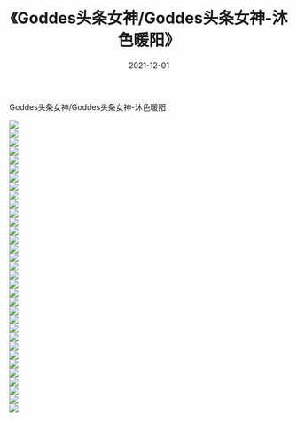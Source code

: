 ﻿---
layout: post
title:  《Goddes头条女神/Goddes头条女神-沐色暖阳》
date:   2021-12-01
img: http://img.660000.xyz/Sharelink/网络美图/2021/Goddes头条女神/Goddes头条女神-沐色暖阳/000.jpg
categories: [美女, 清纯, 唯美]
---

Goddes头条女神/Goddes头条女神-沐色暖阳

 ![](http://img.660000.xyz/Sharelink/网络美图/2021/Goddes头条女神/Goddes头条女神-沐色暖阳/001.jpg) <br>![](http://img.660000.xyz/Sharelink/网络美图/2021/Goddes头条女神/Goddes头条女神-沐色暖阳/002.jpg) <br>![](http://img.660000.xyz/Sharelink/网络美图/2021/Goddes头条女神/Goddes头条女神-沐色暖阳/003.jpg) <br>![](http://img.660000.xyz/Sharelink/网络美图/2021/Goddes头条女神/Goddes头条女神-沐色暖阳/004.jpg) <br>![](http://img.660000.xyz/Sharelink/网络美图/2021/Goddes头条女神/Goddes头条女神-沐色暖阳/005.jpg) <br>![](http://img.660000.xyz/Sharelink/网络美图/2021/Goddes头条女神/Goddes头条女神-沐色暖阳/006.jpg) <br>![](http://img.660000.xyz/Sharelink/网络美图/2021/Goddes头条女神/Goddes头条女神-沐色暖阳/007.jpg) <br>![](http://img.660000.xyz/Sharelink/网络美图/2021/Goddes头条女神/Goddes头条女神-沐色暖阳/008.jpg) <br>![](http://img.660000.xyz/Sharelink/网络美图/2021/Goddes头条女神/Goddes头条女神-沐色暖阳/009.jpg) <br>![](http://img.660000.xyz/Sharelink/网络美图/2021/Goddes头条女神/Goddes头条女神-沐色暖阳/010.jpg) <br>![](http://img.660000.xyz/Sharelink/网络美图/2021/Goddes头条女神/Goddes头条女神-沐色暖阳/011.jpg) <br>![](http://img.660000.xyz/Sharelink/网络美图/2021/Goddes头条女神/Goddes头条女神-沐色暖阳/012.jpg) <br>![](http://img.660000.xyz/Sharelink/网络美图/2021/Goddes头条女神/Goddes头条女神-沐色暖阳/013.jpg) <br>![](http://img.660000.xyz/Sharelink/网络美图/2021/Goddes头条女神/Goddes头条女神-沐色暖阳/014.jpg) <br>![](http://img.660000.xyz/Sharelink/网络美图/2021/Goddes头条女神/Goddes头条女神-沐色暖阳/015.jpg) <br>![](http://img.660000.xyz/Sharelink/网络美图/2021/Goddes头条女神/Goddes头条女神-沐色暖阳/016.jpg) <br>![](http://img.660000.xyz/Sharelink/网络美图/2021/Goddes头条女神/Goddes头条女神-沐色暖阳/017.jpg) <br>![](http://img.660000.xyz/Sharelink/网络美图/2021/Goddes头条女神/Goddes头条女神-沐色暖阳/018.jpg) <br>![](http://img.660000.xyz/Sharelink/网络美图/2021/Goddes头条女神/Goddes头条女神-沐色暖阳/019.jpg) <br>![](http://img.660000.xyz/Sharelink/网络美图/2021/Goddes头条女神/Goddes头条女神-沐色暖阳/020.jpg) <br>![](http://img.660000.xyz/Sharelink/网络美图/2021/Goddes头条女神/Goddes头条女神-沐色暖阳/021.jpg) <br>![](http://img.660000.xyz/Sharelink/网络美图/2021/Goddes头条女神/Goddes头条女神-沐色暖阳/022.jpg) <br>![](http://img.660000.xyz/Sharelink/网络美图/2021/Goddes头条女神/Goddes头条女神-沐色暖阳/023.jpg) <br>![](http://img.660000.xyz/Sharelink/网络美图/2021/Goddes头条女神/Goddes头条女神-沐色暖阳/024.jpg) <br>![](http://img.660000.xyz/Sharelink/网络美图/2021/Goddes头条女神/Goddes头条女神-沐色暖阳/025.jpg) <br>![](http://img.660000.xyz/Sharelink/网络美图/2021/Goddes头条女神/Goddes头条女神-沐色暖阳/026.jpg) <br>![](http://img.660000.xyz/Sharelink/网络美图/2021/Goddes头条女神/Goddes头条女神-沐色暖阳/027.jpg) <br>![](http://img.660000.xyz/Sharelink/网络美图/2021/Goddes头条女神/Goddes头条女神-沐色暖阳/028.jpg) <br>![](http://img.660000.xyz/Sharelink/网络美图/2021/Goddes头条女神/Goddes头条女神-沐色暖阳/029.jpg) <br>![](http://img.660000.xyz/Sharelink/网络美图/2021/Goddes头条女神/Goddes头条女神-沐色暖阳/030.jpg) <br>![](http://img.660000.xyz/Sharelink/网络美图/2021/Goddes头条女神/Goddes头条女神-沐色暖阳/031.jpg) <br>![](http://img.660000.xyz/Sharelink/网络美图/2021/Goddes头条女神/Goddes头条女神-沐色暖阳/032.jpg) <br>![](http://img.660000.xyz/Sharelink/网络美图/2021/Goddes头条女神/Goddes头条女神-沐色暖阳/033.jpg) <br>